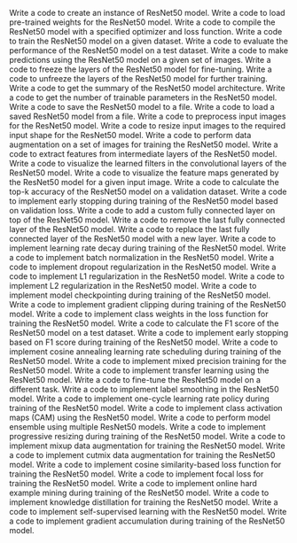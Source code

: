 Write a code to create an instance of ResNet50 model.
Write a code to load pre-trained weights for the ResNet50 model.
Write a code to compile the ResNet50 model with a specified optimizer and loss function.
Write a code to train the ResNet50 model on a given dataset.
Write a code to evaluate the performance of the ResNet50 model on a test dataset.
Write a code to make predictions using the ResNet50 model on a given set of images.
Write a code to freeze the layers of the ResNet50 model for fine-tuning.
Write a code to unfreeze the layers of the ResNet50 model for further training.
Write a code to get the summary of the ResNet50 model architecture.
Write a code to get the number of trainable parameters in the ResNet50 model.
Write a code to save the ResNet50 model to a file.
Write a code to load a saved ResNet50 model from a file.
Write a code to preprocess input images for the ResNet50 model.
Write a code to resize input images to the required input shape for the ResNet50 model.
Write a code to perform data augmentation on a set of images for training the ResNet50 model.
Write a code to extract features from intermediate layers of the ResNet50 model.
Write a code to visualize the learned filters in the convolutional layers of the ResNet50 model.
Write a code to visualize the feature maps generated by the ResNet50 model for a given input image.
Write a code to calculate the top-k accuracy of the ResNet50 model on a validation dataset.
Write a code to implement early stopping during training of the ResNet50 model based on validation loss.
Write a code to add a custom fully connected layer on top of the ResNet50 model.
Write a code to remove the last fully connected layer of the ResNet50 model.
Write a code to replace the last fully connected layer of the ResNet50 model with a new layer.
Write a code to implement learning rate decay during training of the ResNet50 model.
Write a code to implement batch normalization in the ResNet50 model.
Write a code to implement dropout regularization in the ResNet50 model.
Write a code to implement L1 regularization in the ResNet50 model.
Write a code to implement L2 regularization in the ResNet50 model.
Write a code to implement model checkpointing during training of the ResNet50 model.
Write a code to implement gradient clipping during training of the ResNet50 model.
Write a code to implement class weights in the loss function for training the ResNet50 model.
Write a code to calculate the F1 score of the ResNet50 model on a test dataset.
Write a code to implement early stopping based on F1 score during training of the ResNet50 model.
Write a code to implement cosine annealing learning rate scheduling during training of the ResNet50 model.
Write a code to implement mixed precision training for the ResNet50 model.
Write a code to implement transfer learning using the ResNet50 model.
Write a code to fine-tune the ResNet50 model on a different task.
Write a code to implement label smoothing in the ResNet50 model.
Write a code to implement one-cycle learning rate policy during training of the ResNet50 model.
Write a code to implement class activation maps (CAM) using the ResNet50 model.
Write a code to perform model ensemble using multiple ResNet50 models.
Write a code to implement progressive resizing during training of the ResNet50 model.
Write a code to implement mixup data augmentation for training the ResNet50 model.
Write a code to implement cutmix data augmentation for training the ResNet50 model.
Write a code to implement cosine similarity-based loss function for training the ResNet50 model.
Write a code to implement focal loss for training the ResNet50 model.
Write a code to implement online hard example mining during training of the ResNet50 model.
Write a code to implement knowledge distillation for training the ResNet50 model.
Write a code to implement self-supervised learning with the ResNet50 model.
Write a code to implement gradient accumulation during training of the ResNet50 model.